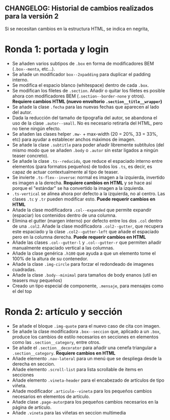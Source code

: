 ## CHANGELOG: Historial de cambios realizados para la versión 2

Si se necesitan cambios en la estructura HTML, se indica en negrita,

# Ronda 1: portada y login

- Se añaden varios subtipos de `.box` en forma de modificadores BEM (`.box--menta`, etc...).
- Se añade un modificador `box--2xpadding` para duplicar el padding interno.
- Se modifica el espacio blanco (whitespace) dentro de cada `.box`.
- Se modifican los filetes de `.section`. Añadir o quitar los filetes es posible ahora con modificadores BEM (`.section--border-none` y otros). **Requiere cambios HTML (nuevo envoltorio `.section__title__wrapper`)**
- Se añade la clase `.fecha` para las nuevas fechas que aparecen al lado del autor.
- Dada la reducción del tamaño de tipografía del autor, se abandona el uso de la clase `.autor--small`. No es necesario retirarla del HTML, pero no tiene ningún efecto.
- Se añaden las clases helper `.mw-` + max-width (20 = 20%, 33 = 33%, etc) para ayudar a establecer anchos máximos de imagen.
- Se añade la clase `.subtitle` para poder añadir libremente subtítulos (del mismo modo que se añaden `.body` o `.autor` sin estar ligados a ningún teaser concreto).
- Se añade la clase `.ts--reducido`, que reduce el espaciado interno entre elementos (para formatos pequeños) de todos los `.ts`, es decir, es capaz de actuar contextualmente al tipo de teaser.
- Se invierte `.ts-flex--inverse`: normal es imagen a la izquierda, invertido es imagen a la derecha. **Requiere cambios en HTML** y se hace así porque el "estándar" se ha convertido la imagen a la izquierda.
- `.ts-vertical` se alinea ahora por defecto a la izquierda, no al centro. Las clases `.tc` y `.tr` pueden modificar esto. **Puede requerir cambios en HTML**
- Añade la clase modificadora `.col--expanded` que permite expandir (espaciar) los contenidos dentro de una columna.
- Elimina el gutter (margen interno) por defecto entre los dos `.col` dentro de una `.col2`. Añade la clase modificadora `.col2--gutter`, que recupera este espaciado y la clase `.col2--gutter-left` que añade el espaciado pero en la columna derecha. **Puede requerir cambios en HTML**
- Añade las clases `.col--gutter-l` y `.col--gutter-r` que permiten añadir manualmente espaciado vertical a las columnas.
- Añade la clase genérica `.h100` que ayuda a que un elemento tome el 100% de la altura de su contenedor.
- Añade la clase `.img-circle` para forzar el redondeado de imagenes cuadradas.
- Añade la clase `.body--minimal` para tamaños de body enanos (util en teasers muy pequeños)
- Creado un tipo especial de componente, `.mensaje`, para mensajes como el del top

# Ronda 2: artículo y sección

- Se añade el bloque `.img-quote` para el nuevo caso de cita con imagen.
- Se añade la clase modificadora `.box--seccion` que, aplicado a un `.box`, produce los cambios de estilo necesarios en secciones en elementos como las `.section__category`, entre otros.
- Se añade el `.section__decorator` para añadir una cenefa triangular a `.section__category`. **Requiere cambios en HTML**
- Añade elemento `.nav-lateral` para un menú que se despliega desde la derecha en seccion.
- Añade elemento `.scroll-list` para lista scrollable de items en secciones
- Añade elemento `.vineta-header` para el encabezado de artículos de tipo viñeta.
- Añade modificador `.articulo--vineta` para los pequeños cambios necesarios en elementos de artículo.
- Añade clase `.page-autor`para los pequeños cambios necesarios en la página de artículo.
- Añade `.vineta` para las viñetas en seccion multimedia
